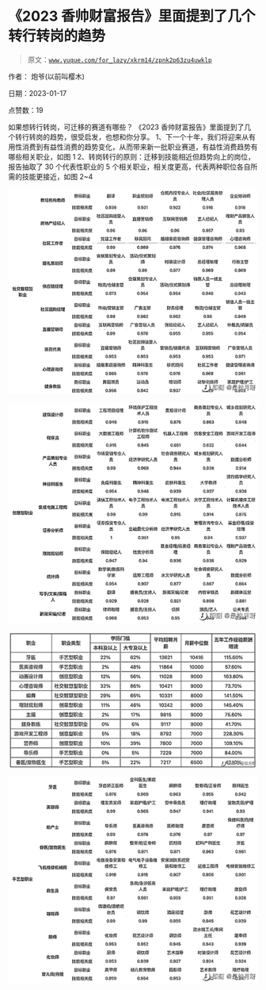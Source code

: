 # 《2023 香帅财富报告》里面提到了几个转行转岗的趋势

> 原文：[`www.yuque.com/for_lazy/xkrm14/zpnk2p63zu4uwklp`](https://www.yuque.com/for_lazy/xkrm14/zpnk2p63zu4uwklp)

作者： 炮爷(以前叫樱木) 

日期：2023-01-17 

点赞数：19 

如果想转行转岗，可迁移的赛道有哪些？ 《2023 香帅财富报告》里面提到了几个转行转岗的趋势，很受启发，也想和你分享。 1、下一个十年，我们将迎来从有用性消费到有益性消费的趋势变化，从而带来新一批职业赛道，有益性消费趋势有哪些相关职业，如图 1 2、转岗转行的原则：迁移到技能相近但趋势向上的岗位，报告抽取了 30 个代表性职业的 5 个相关职业，相关度更高，代表两种职位各自所需的技能更接近，如图 2~4 

![](img/26d69ff3d7b535cb5264cf9d31b16325.png) 

![](img/7f83befb070109f996c3b594dad6bf48.png) 

![](img/2b049def96620e09c181d77a5a663590.png) 

![](img/a55fc446c7685fce1d1b50b03aa77178.png) 

